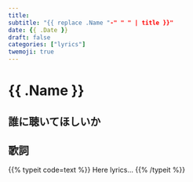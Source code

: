 ```yaml
---
title: 
subtitle: "{{ replace .Name "-" " " | title }}"
date: {{ .Date }}
draft: false
categories: ["lyrics"]
twemoji: true
---
```


# {{ .Name }}
## 誰に聴いてほしいか

## 歌詞
{{% typeit code=text %}}
Here lyrics...
{{% /typeit %}}